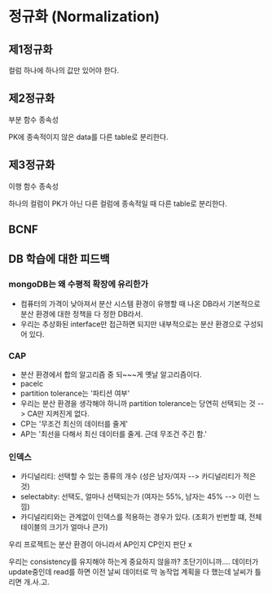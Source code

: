 # 정규화 (Normalization)
## 제1정규화
컬럼 하나에 하나의 값만 있어야 한다. 

## 제2정규화
부분 함수 종속성

PK에 종속적이지 않은 data를 다른 table로 분리한다. 

## 제3정규화
이행 함수 종속성

하나의 컬럼이 PK가 아닌 다른 컬럼에 종속적일 때 다른 table로 분리한다. 

## BCNF

## DB 학습에 대한 피드백 
### mongoDB는 왜 수평적 확장에 유리한가
- 컴퓨터의 가격이 낮아져서 분산 시스템 환경이 유행할 때 나온 DB라서 기본적으로 분산 환경에 대한 정책을 다 정한 DB라서.
- 우리는 추상화된 interface만 접근하면 되지만 내부적으로는 분산 환경으로 구성되어 있다. 

### CAP
- 분산 환경에서 합의 알고리즘 중 되~~~게 옛날 알고리즘이다. 
- pacelc
- partition tolerance는 '파티션 여부'
- 우리는 분산 환경을 생각해야 하니까 partition tolerance는 당연히 선택되는 것 --> CA만 지켜진게 없다.
- CP는 '무조건 최신의 데이터를 줄게'
- AP는 '최선을 다해서 최신 데이터를 줄게. 근데 무조건 주긴 함.'

### 인덱스
- 카디널리티: 선택할 수 있는 종류의 개수 (성은 남자/여자 --> 카디널리티가 적은 것)
- selectabity: 선택도, 얼마나 선택되는가 (여자는 55%, 남자는 45% --> 이런 느낌)
- 카디널리티와는 관계없이 인덱스를 적용하는 경우가 있다. (조회가 빈번할 떄, 전체 테이블의 크기가 얼마나 큰가) 

우리 프로젝트는 분산 환경이 아니라서 AP인지 CP인지 판단 x

우리는 consistency를 유지해야 하는게 중요하지 않을까? 초단기이니까....
데이터가 update중인데 read를 하면 이전 날씨 데이터로 막 농작업 계획을 다 했는데 날씨가 틀리면 개.사.고.


